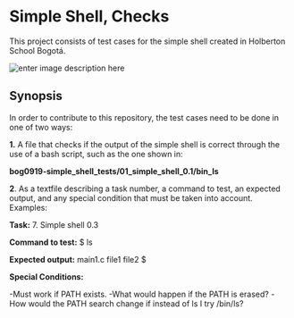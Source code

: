 # Simple Shell, Checks

This project consists of test cases for the simple shell created in Holberton School Bogotá.

![enter image description here](https://www.holbertonschool.com/holberton-logo.png)

## **Synopsis**

In order to contribute to this repository, the test cases need to be done in one of two ways:

**1.** A file that checks if the output of the simple shell is correct through the use of a bash script, such as the one shown in:

**bog0919-simple_shell_tests/01_simple_shell_0.1/bin_ls**

**2**. As a textfile describing a task number, a command to test, an expected output, and any special condition that must be taken into account.
Examples:

**Task:**
7. Simple shell 0.3

**Command to test:**
$ ls

**Expected output:**
main1.c file1 file2
$

**Special Conditions:**

-Must work if PATH exists.
-What would happen if the PATH is erased?
-How would the PATH search change if instead of ls I try /bin/ls?
